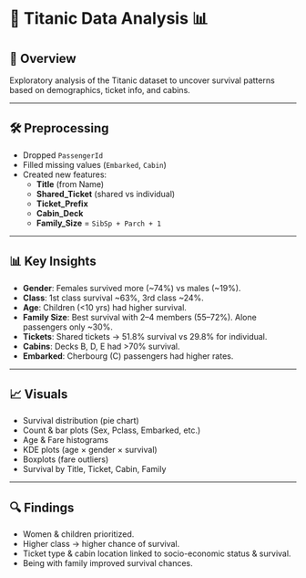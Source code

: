 # 🚢 Titanic Data Analysis 📊

## 📌 Overview
Exploratory analysis of the Titanic dataset to uncover survival patterns based on demographics, ticket info, and cabins.  

---

## 🛠️ Preprocessing
- Dropped `PassengerId`  
- Filled missing values (`Embarked`, `Cabin`)  
- Created new features:  
  - **Title** (from Name)  
  - **Shared_Ticket** (shared vs individual)  
  - **Ticket_Prefix**  
  - **Cabin_Deck**  
  - **Family_Size** = `SibSp + Parch + 1`  

---

## 📊 Key Insights
- **Gender**: Females survived more (~74%) vs males (~19%).  
- **Class**: 1st class survival ~63%, 3rd class ~24%.  
- **Age**: Children (<10 yrs) had higher survival.  
- **Family Size**: Best survival with 2–4 members (55–72%). Alone passengers only ~30%.  
- **Tickets**: Shared tickets → 51.8% survival vs 29.8% for individual.  
- **Cabins**: Decks B, D, E had >70% survival.  
- **Embarked**: Cherbourg (C) passengers had higher rates.  

---

## 📈 Visuals
- Survival distribution (pie chart)  
- Count & bar plots (Sex, Pclass, Embarked, etc.)  
- Age & Fare histograms  
- KDE plots (age × gender × survival)  
- Boxplots (fare outliers)  
- Survival by Title, Ticket, Cabin, Family  

---

## 🔍 Findings
- Women & children prioritized.  
- Higher class → higher chance of survival.  
- Ticket type & cabin location linked to socio-economic status & survival.  
- Being with family improved survival chances.  


